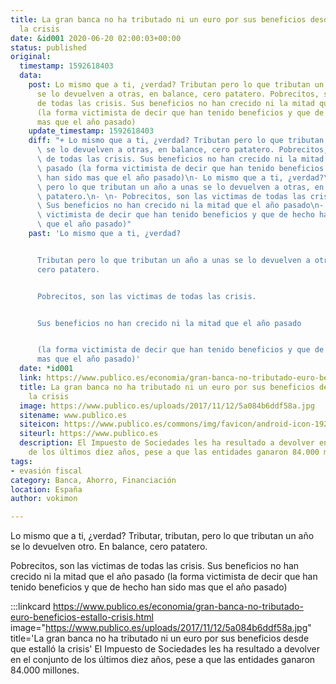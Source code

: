 ```yaml
---
title: La gran banca no ha tributado ni un euro por sus beneficios desde que estalló
  la crisis
date: &id001 2020-06-20 02:00:03+00:00
status: published
original:
  timestamp: 1592618403
  data:
    post: Lo mismo que a ti, ¿verdad? Tributan pero lo que tributan un año a unas
      se lo devuelven a otras, en balance, cero patatero. Pobrecitos, son las victimas
      de todas las crisis. Sus beneficios no han crecido ni la mitad que el año pasado
      (la forma victimista de decir que han tenido beneficios y que de hecho han sido
      mas que el año pasado)
    update_timestamp: 1592618403
    diff: "+ Lo mismo que a ti, ¿verdad? Tributan pero lo que tributan un año a unas\
      \ se lo devuelven a otras, en balance, cero patatero. Pobrecitos, son las victimas\
      \ de todas las crisis. Sus beneficios no han crecido ni la mitad que el año\
      \ pasado (la forma victimista de decir que han tenido beneficios y que de hecho\
      \ han sido mas que el año pasado)\n- Lo mismo que a ti, ¿verdad?\n- \n- Tributan\
      \ pero lo que tributan un año a unas se lo devuelven a otras, en balance, cero\
      \ patatero.\n- \n- Pobrecitos, son las victimas de todas las crisis.\n- \n-\
      \ Sus beneficios no han crecido ni la mitad que el año pasado\n- \n- (la forma\
      \ victimista de decir que han tenido beneficios y que de hecho han sido mas\
      \ que el año pasado)"
    past: 'Lo mismo que a ti, ¿verdad?


      Tributan pero lo que tributan un año a unas se lo devuelven a otras, en balance,
      cero patatero.


      Pobrecitos, son las victimas de todas las crisis.


      Sus beneficios no han crecido ni la mitad que el año pasado


      (la forma victimista de decir que han tenido beneficios y que de hecho han sido
      mas que el año pasado)'
  date: *id001
  link: https://www.publico.es/economia/gran-banca-no-tributado-euro-beneficios-estallo-crisis.html
  title: La gran banca no ha tributado ni un euro por sus beneficios desde que estalló
    la crisis
  image: https://www.publico.es/uploads/2017/11/12/5a084b6ddf58a.jpg
  sitename: www.publico.es
  siteicon: https://www.publico.es/commons/img/favicon/android-icon-192x192.png
  siteurl: https://www.publico.es
  description: El Impuesto de Sociedades les ha resultado a devolver en el conjunto
    de los últimos diez años, pese a que las entidades ganaron 84.000 millones.
tags:
- evasión fiscal
category: Banca, Ahorro, Financiación
location: España
author: vokimon

---
```

Lo mismo que a ti, ¿verdad?
Tributar, tributan, pero lo que tributan un año se lo devuelven otro.
En balance, cero patatero.

Pobrecitos, son las victimas de todas las crisis.
Sus beneficios no han crecido ni la mitad que el año pasado
(la forma victimista de decir que han tenido beneficios y que de hecho han sido mas que el año pasado)


:::linkcard https://www.publico.es/economia/gran-banca-no-tributado-euro-beneficios-estallo-crisis.html image="https://www.publico.es/uploads/2017/11/12/5a084b6ddf58a.jpg" title='La gran banca no ha tributado ni un euro por sus beneficios desde que estalló la crisis'
    El Impuesto de Sociedades les ha resultado a devolver en el conjunto de los últimos diez años, pese a que las entidades ganaron 84.000 millones.

